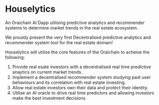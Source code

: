 # Houselytics
An Oraichain AI Dapp utilising predictive analytics and recommender systems to determine market trends in the real estate ecosystem. 

We prouldy present the very first Decentralised predictive analytics and recommender system tool for the real estate domain!

Houselytics will utilise the core features of the Oraichain to acheive the following:
1. Provide real esate investors with  a decentralised real time predictive anaytics on current market trends.
2. Implement a decentralised recommender system studying past user behaviours and its correlation with real estate investing.
3. Allow real estate investors own their data and protect their identity.
4. Utilise an AI oracle to drive real time predictors and allowing investors make the best investment decisions. 
